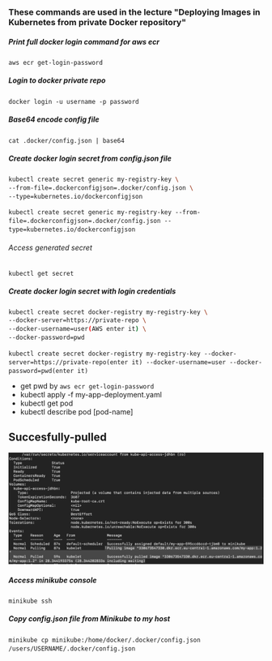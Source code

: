 ### These commands are used in the lecture "Deploying Images in Kubernetes from private Docker repository"

##### Print full docker login command for aws ecr

`aws ecr get-login-password`

##### Login to docker private repo

`docker login -u username -p password`

##### Base64 encode config file

`cat .docker/config.json | base64`

##### Create docker login secret from config.json file

```sh
kubectl create secret generic my-registry-key \
--from-file=.dockerconfigjson=.docker/config.json \
--type=kubernetes.io/dockerconfigjson
```
`kubectl create secret generic my-registry-key --from-file=.dockerconfigjson=.docker/config.json --type=kubernetes.io/dockerconfigjson`

###### Access generated secret

`kubectl get secret`

##### Create docker login secret with login credentials

```sh
kubectl create secret docker-registry my-registry-key \
--docker-server=https://private-repo \
--docker-username=user(AWS enter it) \
--docker-password=pwd 
```

`kubectl create secret docker-registry my-registry-key --docker-server=https://private-repo(enter it) --docker-username=user --docker-password=pwd(enter it)`
- get pwd by `aws ecr get-login-password`
- kubectl apply -f my-app-deployment.yaml
- kubectl get pod
- kubectl describe pod [pod-name]
## Succesfully-pulled
![k8s-Succesfully-pulled.png](/assets/k8s-Succesfully-pulled.png)
##### Access minikube console

`minikube ssh`

##### Copy config.json file from Minikube to my host

`minikube cp minikube:/home/docker/.docker/config.json /users/USERNAME/.docker/config.json`

